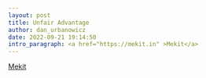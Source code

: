 ```yaml
---
layout: post
title: Unfair Advantage
author: dan_urbanowicz
date: 2022-09-21 19:14:50
intro_paragraph: <a href="https://mekit.in" >Mekit</a>
---
```

<a href="https://mekit.in" >Mekit</a>